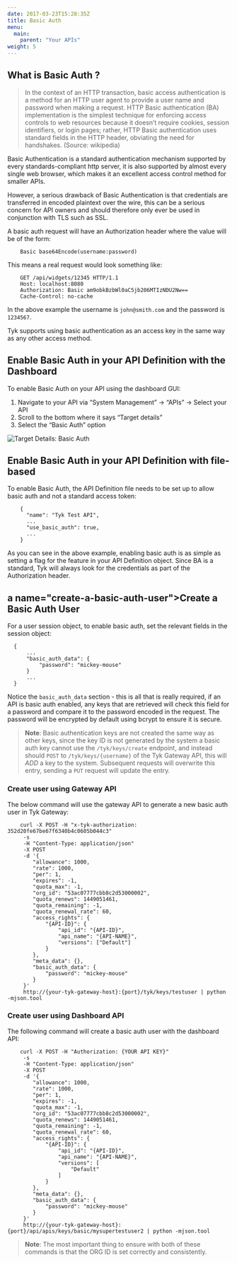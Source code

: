 ```yaml
---
date: 2017-03-23T15:28:35Z
title: Basic Auth
menu:
  main:
    parent: "Your APIs"
weight: 5 
---
```


## <a name="what-is-basic-auth"></a>What is Basic Auth ?

> In the context of an HTTP transaction, basic access authentication is a method for an HTTP user agent to provide a user name and password when making a request. HTTP Basic authentication (BA) implementation is the simplest technique for enforcing access controls to web resources because it doesn’t require cookies, session identifiers, or login pages; rather, HTTP Basic authentication uses standard fields in the HTTP header, obviating the need for handshakes. (Source: wikipedia)

Basic Authentication is a standard authentication mechanism supported by every standards-compliant http server, it is also supported by almost every single web browser, which makes it an excellent access control method for smaller APIs.

However, a serious drawback of Basic Authentication is that credentials are transferred in encoded plaintext over the wire, this can be a serious concern for API owners and should therefore only ever be used in conjunction with TLS such as SSL.

A basic auth request will have an Authorization header where the value will be of the form:

```
	Basic base64Encode(username:password)
```

This means a real request would look something like:

```
	GET /api/widgets/12345 HTTP/1.1
	Host: localhost:8080
	Authorization: Basic am9obkBzbWl0aC5jb206MTIzNDU2Nw==
	Cache-Control: no-cache
```

In the above example the username is `john@smith.com` and the password is `1234567`.

Tyk supports using basic authentication as an access key in the same way as any other access method.

## <a name="with-dashboard">Enable Basic Auth in your API Definition with the Dashboard

To enable Basic Auth on your API using the dashboard GUI:

1. Navigate to your API via “System Management” -> “APIs” -> Select your API
2. Scroll to the bottom where it says “Target details”
3. Select the “Basic Auth” option

![Target Details: Basic Auth][1]

## <a name="with-file-based">Enable Basic Auth in your API Definition with file-based

To enable Basic Auth, the API Definition file needs to be set up to allow basic auth and not a standard access token:

```
	{
	  "name": "Tyk Test API",
	  ...
	  "use_basic_auth": true,
	  ...
	}
```

As you can see in the above example, enabling basic auth is as simple as setting a flag for the feature in your API Definition object. Since BA is a standard, Tyk will always look for the credentials as part of the Authorization header.

## a name="create-a-basic-auth-user">Create a Basic Auth User

For a user session object, to enable basic auth, set the relevant fields in the session object:

```
  {
      ...
      "basic_auth_data": {
          "password": "mickey-mouse"
      }
      ...
  }
``` 

Notice the `basic_auth_data` section - this is all that is really required, if an API is basic auth enabled, any keys that are retrieved will check this field for a password and compare it to the password encoded in the request. The password will be encrypted by default using bcrypt to ensure it is secure.

> **Note**: Basic authentication keys are not created the same way as other keys, since the key ID is not generated by the system a basic auth key cannot use the `/tyk/keys/create` endpoint, and instead should `POST` to `/tyk/keys/{username}` of the Tyk Gateway API, this will *ADD* a key to the system. Subsequent requests will overwrite this entry, sending a `PUT` request will update the entry.

### Create user using Gateway API

The below command will use the gateway API to generate a new basic auth user in Tyk Gateway:

```
    curl -X POST -H "x-tyk-authorization: 352d20fe67be67f6340b4c0605b044c3"
     -s
     -H "Content-Type: application/json"
     -X POST
     -d '{
        "allowance": 1000,
        "rate": 1000,
        "per": 1,
        "expires": -1,
        "quota_max": -1,
        "org_id": "53ac07777cbb8c2d53000002",
        "quota_renews": 1449051461,
        "quota_remaining": -1,
        "quota_renewal_rate": 60,
        "access_rights": {
            "{API-ID}": {
                "api_id": "{API-ID}",
                "api_name": "{API-NAME}",
                "versions": ["Default"]
            }
        },
        "meta_data": {},
        "basic_auth_data": {
            "password": "mickey-mouse"
        }
     }'
     http://{your-tyk-gateway-host}:{port}/tyk/keys/testuser | python -mjson.tool
```

### Create user using Dashboard API

The following command will create a basic auth user with the dashboard API:

```
    curl -X POST -H "Authorization: {YOUR API KEY}"
     -s
     -H "Content-Type: application/json"
     -X POST
     -d '{
        "allowance": 1000,
        "rate": 1000,
        "per": 1,
        "expires": -1,
        "quota_max": -1,
        "org_id": "53ac07777cbb8c2d53000002",
        "quota_renews": 1449051461,
        "quota_remaining": -1,
        "quota_renewal_rate": 60,
        "access_rights": {
            "{API-ID}": {
                "api_id": "{API-ID}", 
                "api_name": "{API-NAME}", 
                "versions": [
                    "Default"
                ]
            }
        },
        "meta_data": {},
        "basic_auth_data": {
            "password": "mickey-mouse"
        }
     }'
     http://{your-tyk-gateway-host}:{port}/api/apis/keys/basic/mysupertestuser2 | python -mjson.tool
```

> **Note**: The most important thing to ensure with both of these commands is that the ORG ID is set correctly and consistently.


[1]: /docs/img/dashboard/system-management/basicAuth.png





